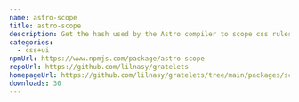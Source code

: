 ```yaml
---
name: astro-scope
title: astro-scope
description: Get the hash used by the Astro compiler to scope css rules.
categories:
  - css+ui
npmUrl: https://www.npmjs.com/package/astro-scope
repoUrl: https://github.com/lilnasy/gratelets
homepageUrl: https://github.com/lilnasy/gratelets/tree/main/packages/scope
downloads: 30
---
```

